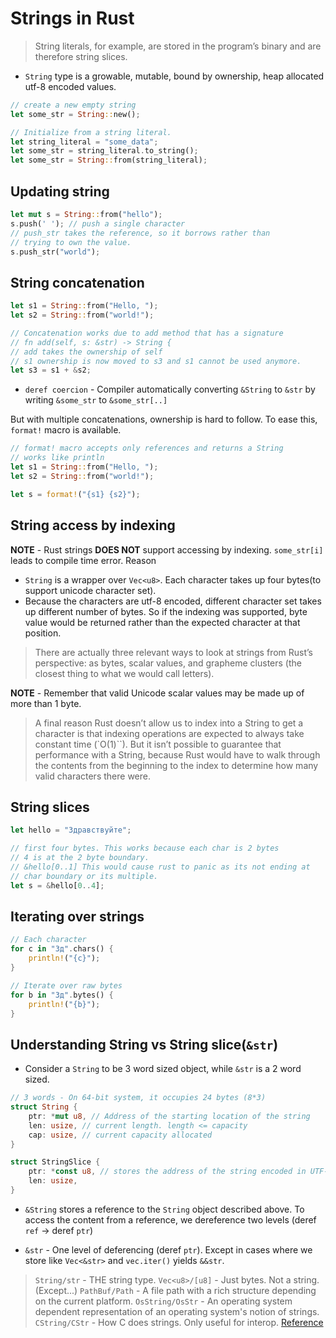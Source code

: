 # Strings in Rust

> String literals, for example, are stored in the program’s binary and are therefore string slices.

- `String` type is a growable, mutable, bound by ownership, heap allocated utf-8 encoded values.

```rust
// create a new empty string
let some_str = String::new();

// Initialize from a string literal.
let string_literal = "some_data";
let some_str = string_literal.to_string();
let some_str = String::from(string_literal);
```

## Updating string

```rust
let mut s = String::from("hello");
s.push(' '); // push a single character
// push_str takes the reference, so it borrows rather than
// trying to own the value.
s.push_str("world");
```

## String concatenation

```rust
let s1 = String::from("Hello, ");
let s2 = String::from("world!");

// Concatenation works due to add method that has a signature
// fn add(self, s: &str) -> String {
// add takes the ownership of self
// s1 ownership is now moved to s3 and s1 cannot be used anymore.
let s3 = s1 + &s2;
```

- `deref coercion` - Compiler automatically converting `&String` to `&str` by writing `&some_str` to `&some_str[..]`

But with multiple concatenations, ownership is hard to follow. To ease this, `format!` macro is available.

```rust
// format! macro accepts only references and returns a String
// works like println
let s1 = String::from("Hello, ");
let s2 = String::from("world!");

let s = format!("{s1} {s2}");
```

## String access by indexing

**NOTE** - Rust strings **DOES NOT** support accessing by indexing. `some_str[i]` leads to compile time error. Reason

- `String` is a wrapper over `Vec<u8>`. Each character takes up four bytes(to support unicode character set).
- Because the characters are utf-8 encoded, different character set takes up different number of bytes. So if the indexing was supported, byte value would be returned rather than the expected character at that position.

> There are actually three relevant ways to look at strings from Rust’s perspective: as bytes, scalar values, and grapheme clusters (the closest thing to what we would call letters).

**NOTE** - Remember that valid Unicode scalar values may be made up of more than 1 byte.

> A final reason Rust doesn’t allow us to index into a String to get a character is that indexing operations are expected to always take constant time (`O(1)``). But it isn’t possible to guarantee that performance with a String, because Rust would have to walk through the contents from the beginning to the index to determine how many valid characters there were.

## String slices

```rust
let hello = "Здравствуйте";

// first four bytes. This works because each char is 2 bytes
// 4 is at the 2 byte boundary.
// &hello[0..1] This would cause rust to panic as its not ending at
// char boundary or its multiple.
let s = &hello[0..4];
```

## Iterating over strings

```rust
// Each character
for c in "Зд".chars() {
    println!("{c}");
}

// Iterate over raw bytes
for b in "Зд".bytes() {
    println!("{b}");
}
```

## Understanding String vs String slice(`&str`)

- Consider a `String` to be 3 word sized object, while `&str` is a 2 word sized.

```rust
// 3 words - On 64-bit system, it occupies 24 bytes (8*3)
struct String {
    ptr: *mut u8, // Address of the starting location of the string
    len: usize, // current length. length <= capacity
    cap: usize, // current capacity allocated
}

struct StringSlice {
    ptr: *const u8, // stores the address of the string encoded in UTF-8
    len: usize,
}
```

- `&String` stores a reference to the `String` object described above. To access the content from a reference, we dereference two levels (deref `ref` -> deref `ptr`)

- `&str` - One level of deferencing (deref `ptr`). Except in cases where we store like `Vec<&str>` and `vec.iter()` yields `&&str`.

> `String/str` - THE string type.
> `Vec<u8>/[u8]` - Just bytes. Not a string. (Except...)
> `PathBuf/Path` - A file path with a rich structure depending on the current platform.
> `OsString/OsStr` - An operating system dependent representation of an operating system's notion of strings.
> `CString/CStr` - How C does strings. Only useful for interop.
> [Reference](https://www.reddit.com/r/rust/comments/gnd4bd/things_i_hate_about_rust/fr9179w/?utm_source=share&utm_medium=web3x&utm_name=web3xcss&utm_term=1&utm_content=share_button)
